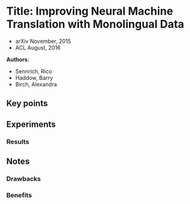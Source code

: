 # Title: Improving Neural Machine Translation with Monolingual Data
* arXiv November, 2015
* ACL August, 2016

**Authors**:
* Sennrich, Rico
* Haddow, Barry
* Birch, Alexandra

## Key points


## Experiments

### Results

## Notes
### Drawbacks

### Benefits
